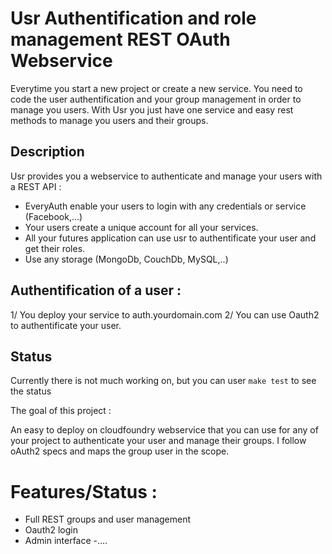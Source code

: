 # Usr Authentification and role management REST OAuth Webservice

Everytime you start a new project or create a new service. You need to code the user authentification and your group management in order to manage you users. With Usr you just have one service and easy rest methods to manage you users and their groups.

## Description

Usr provides you a webservice to authenticate and manage your users with a REST API :

- EveryAuth enable your users to login with any credentials or service (Facebook,...)
- Your users create a unique account for all your services.
- All your futures application can use usr to authentificate your user and get their roles.
- Use any storage (MongoDb, CouchDb, MySQL,..)

## Authentification of a user :

1/ You deploy your service to auth.yourdomain.com
2/ You can use Oauth2 to authentificate your user.


## Status

Currently there is not much working on, but you can user
`make test` to see the status


The goal of this project :

An easy to deploy on cloudfoundry webservice that you can use for any of your project to authenticate your user and manage their groups. I follow oAuth2 specs and maps the group user in the scope.

# Features/Status :

- Full REST groups and user management
- Oauth2 login
- Admin interface
-....

